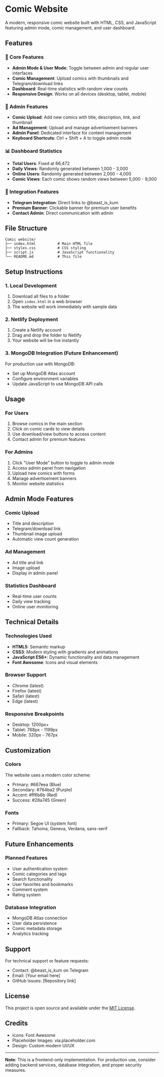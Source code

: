 # Comic Website

A modern, responsive comic website built with HTML, CSS, and JavaScript featuring admin mode, comic management, and user dashboard.

## Features

### 🎯 Core Features
- **Admin Mode & User Mode**: Toggle between admin and regular user interfaces
- **Comic Management**: Upload comics with thumbnails and Telegram/download links
- **Dashboard**: Real-time statistics with random view counts
- **Responsive Design**: Works on all devices (desktop, tablet, mobile)

### 👑 Admin Features
- **Comic Upload**: Add new comics with title, description, link, and thumbnail
- **Ad Management**: Upload and manage advertisement banners
- **Admin Panel**: Dedicated interface for content management
- **Keyboard Shortcuts**: Ctrl + Shift + A to toggle admin mode

### 📊 Dashboard Statistics
- **Total Users**: Fixed at 66,472
- **Daily Views**: Randomly generated between 1,000 - 3,000
- **Online Users**: Randomly generated between 2,000 - 4,000
- **Comic Views**: Each comic shows random views between 5,000 - 9,000

### 🔗 Integration Features
- **Telegram Integration**: Direct links to @beast_is_kum
- **Premium Banner**: Clickable banner for premium user benefits
- **Contact Admin**: Direct communication with admin

## File Structure

```
Comic website/
├── index.html          # Main HTML file
├── styles.css          # CSS styling
├── script.js           # JavaScript functionality
└── README.md           # This file
```

## Setup Instructions

### 1. Local Development
1. Download all files to a folder
2. Open `index.html` in a web browser
3. The website will work immediately with sample data

### 2. Netlify Deployment
1. Create a Netlify account
2. Drag and drop the folder to Netlify
3. Your website will be live instantly

### 3. MongoDB Integration (Future Enhancement)
For production use with MongoDB:
- Set up MongoDB Atlas account
- Configure environment variables
- Update JavaScript to use MongoDB API calls

## Usage

### For Users
1. Browse comics in the main section
2. Click on comic cards to view details
3. Use download/view buttons to access content
4. Contact admin for premium features

### For Admins
1. Click "User Mode" button to toggle to admin mode
2. Access admin panel from navigation
3. Upload new comics with forms
4. Manage advertisement banners
5. Monitor website statistics

## Admin Mode Features

### Comic Upload
- Title and description
- Telegram/download link
- Thumbnail image upload
- Automatic view count generation

### Ad Management
- Ad title and link
- Image upload
- Display in admin panel

### Statistics Dashboard
- Real-time user counts
- Daily view tracking
- Online user monitoring

## Technical Details

### Technologies Used
- **HTML5**: Semantic markup
- **CSS3**: Modern styling with gradients and animations
- **JavaScript ES6+**: Dynamic functionality and data management
- **Font Awesome**: Icons and visual elements

### Browser Support
- Chrome (latest)
- Firefox (latest)
- Safari (latest)
- Edge (latest)

### Responsive Breakpoints
- Desktop: 1200px+
- Tablet: 768px - 1199px
- Mobile: 320px - 767px

## Customization

### Colors
The website uses a modern color scheme:
- Primary: #667eea (Blue)
- Secondary: #764ba2 (Purple)
- Accent: #ff6b6b (Red)
- Success: #28a745 (Green)

### Fonts
- Primary: Segoe UI (system font)
- Fallback: Tahoma, Geneva, Verdana, sans-serif

## Future Enhancements

### Planned Features
- User authentication system
- Comic categories and tags
- Search functionality
- User favorites and bookmarks
- Comment system
- Rating system

### Database Integration
- MongoDB Atlas connection
- User data persistence
- Comic metadata storage
- Analytics tracking

## Support

For technical support or feature requests:
- Contact: @beast_is_kum on Telegram
- Email: [Your email here]
- GitHub Issues: [Repository link]

## License

This project is open source and available under the [MIT License](LICENSE).

## Credits

- Icons: Font Awesome
- Placeholder Images: via.placeholder.com
- Design: Custom modern UI/UX

---

**Note**: This is a frontend-only implementation. For production use, consider adding backend services, database integration, and proper security measures. 
